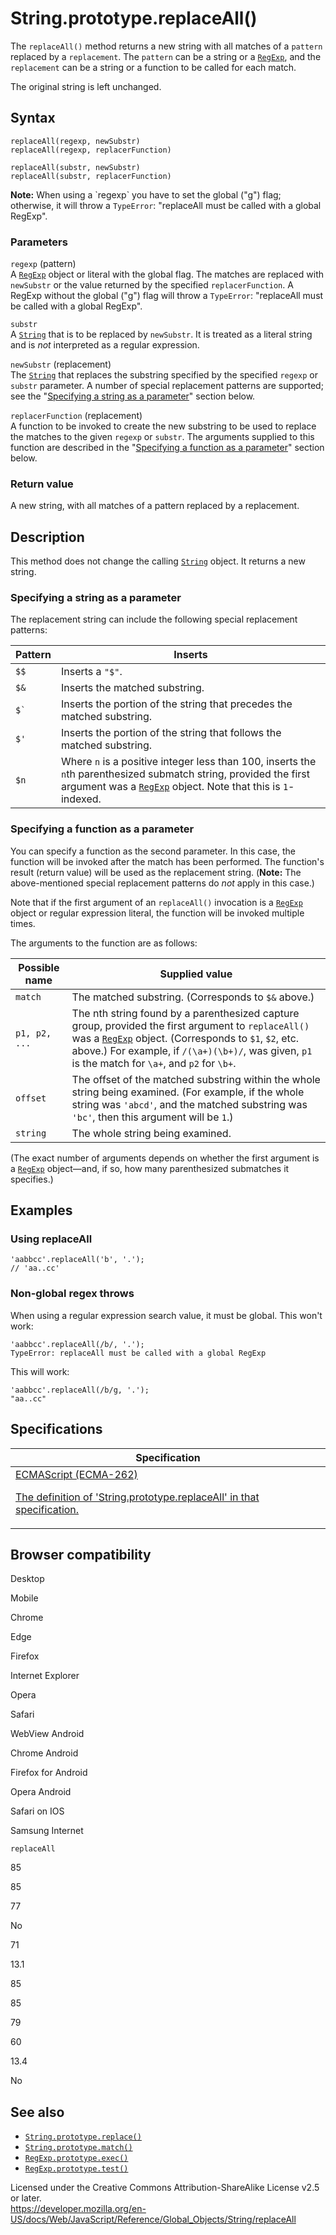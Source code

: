 # String.prototype.replaceAll()

The `replaceAll()` method returns a new string with all matches of a `pattern` replaced by a `replacement`. The `pattern` can be a string or a [`RegExp`](../regexp), and the `replacement` can be a string or a function to be called for each match.

The original string is left unchanged.

## Syntax

    replaceAll(regexp, newSubstr)
    replaceAll(regexp, replacerFunction)

    replaceAll(substr, newSubstr)
    replaceAll(substr, replacerFunction)

**Note:** When using a \`regexp\` you have to set the global ("g") flag; otherwise, it will throw a `TypeError`: "replaceAll must be called with a global RegExp".

### Parameters

`regexp` (pattern)  
A [`RegExp`](../regexp) object or literal with the global flag. The matches are replaced with `newSubstr` or the value returned by the specified `replacerFunction`. A RegExp without the global ("g") flag will throw a `TypeError`: "replaceAll must be called with a global RegExp".

`substr`  
A [`String`](../string) that is to be replaced by `newSubstr`. It is treated as a literal string and is _not_ interpreted as a regular expression.

`newSubstr` (replacement)  
The [`String`](../string) that replaces the substring specified by the specified `regexp` or `substr` parameter. A number of special replacement patterns are supported; see the "[Specifying a string as a parameter](#specifying_a_string_as_a_parameter)" section below.

`replacerFunction` (replacement)  
A function to be invoked to create the new substring to be used to replace the matches to the given `regexp` or `substr`. The arguments supplied to this function are described in the "[Specifying a function as a parameter](#specifying_a_function_as_a_parameter)" section below.

### Return value

A new string, with all matches of a pattern replaced by a replacement.

## Description

This method does not change the calling [`String`](../string) object. It returns a new string.

### Specifying a string as a parameter

The replacement string can include the following special replacement patterns:

<table><thead><tr class="header"><th>Pattern</th><th>Inserts</th></tr></thead><tbody><tr class="odd"><td><code>$$</code></td><td>Inserts a <code>"$"</code>.</td></tr><tr class="even"><td><code>$&amp;</code></td><td>Inserts the matched substring.</td></tr><tr class="odd"><td><code>$`</code></td><td>Inserts the portion of the string that precedes the matched substring.</td></tr><tr class="even"><td><code>$'</code></td><td>Inserts the portion of the string that follows the matched substring.</td></tr><tr class="odd"><td><code>$n</code></td><td>Where <code>n</code> is a positive integer less than 100, inserts the <code>n</code>th parenthesized submatch string, provided the first argument was a <a href="../regexp"><code>RegExp</code></a> object. Note that this is <code>1</code>-indexed.</td></tr></tbody></table>

### Specifying a function as a parameter

You can specify a function as the second parameter. In this case, the function will be invoked after the match has been performed. The function's result (return value) will be used as the replacement string. (**Note:** The above-mentioned special replacement patterns do _not_ apply in this case.)

Note that if the first argument of an `replaceAll()` invocation is a [`RegExp`](../regexp) object or regular expression literal, the function will be invoked multiple times.

The arguments to the function are as follows:

<table><thead><tr class="header"><th>Possible name</th><th>Supplied value</th></tr></thead><tbody><tr class="odd"><td><code>match</code></td><td>The matched substring. (Corresponds to <code>$&amp;</code> above.)</td></tr><tr class="even"><td><code>p1, p2, ...</code></td><td>The nth string found by a parenthesized capture group, provided the first argument to <code>replaceAll()</code> was a <a href="../regexp"><code>RegExp</code></a> object. (Corresponds to <code>$1</code>, <code>$2</code>, etc. above.) For example, if <code>/(\a+)(\b+)/</code>, was given, <code>p1</code> is the match for <code>\a+</code>, and <code>p2</code> for <code>\b+</code>.</td></tr><tr class="odd"><td><code>offset</code></td><td>The offset of the matched substring within the whole string being examined. (For example, if the whole string was <code>'abcd'</code>, and the matched substring was <code>'bc'</code>, then this argument will be <code>1</code>.)</td></tr><tr class="even"><td><code>string</code></td><td>The whole string being examined.</td></tr></tbody></table>

(The exact number of arguments depends on whether the first argument is a [`RegExp`](../regexp) object—and, if so, how many parenthesized submatches it specifies.)

## Examples

### Using replaceAll

    'aabbcc'.replaceAll('b', '.');
    // 'aa..cc'

### Non-global regex throws

When using a regular expression search value, it must be global. This won't work:

    'aabbcc'.replaceAll(/b/, '.');
    TypeError: replaceAll must be called with a global RegExp

This will work:

    'aabbcc'.replaceAll(/b/g, '.');
    "aa..cc"

## Specifications

<table><thead><tr class="header"><th>Specification</th></tr></thead><tbody><tr class="odd"><td><a href="https://tc39.es/ecma262/#sec-string.prototype.replaceall">ECMAScript (ECMA-262) 
<br/>

<span class="small">The definition of 'String.prototype.replaceAll' in that specification.</span></a></td></tr></tbody></table>

## Browser compatibility

Desktop

Mobile

Chrome

Edge

Firefox

Internet Explorer

Opera

Safari

WebView Android

Chrome Android

Firefox for Android

Opera Android

Safari on IOS

Samsung Internet

`replaceAll`

85

85

77

No

71

13.1

85

85

79

60

13.4

No

## See also

-   [`String.prototype.replace()`](replace)
-   [`String.prototype.match()`](match)
-   [`RegExp.prototype.exec()`](../regexp/exec)
-   [`RegExp.prototype.test()`](../regexp/test)

 
Licensed under the Creative Commons Attribution-ShareAlike License v2.5 or later.  
<a href="https://developer.mozilla.org/en-US/docs/Web/JavaScript/Reference/Global_Objects/String/replaceAll" class="_attribution-link">https://developer.mozilla.org/en-US/docs/Web/JavaScript/Reference/Global_Objects/String/replaceAll</a>
